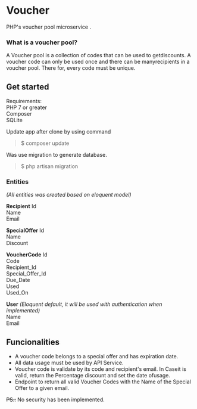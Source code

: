 # Voucher

PHP's ​voucher​ ​pool​ ​microservice​ .

### What​ ​is​ ​a​ ​voucher​ ​pool?

A Voucher​ ​pool​ ​is​ ​a​ ​collection​ ​of​​ ​codes​ ​that​ ​can​ ​be​ ​used​ to​ ​get​ ​discounts.
A voucher code can only ​be​ ​used​ ​once​ and ​there​ ​can​ ​be​ ​many​ ​recipients​ ​in​ ​a​ ​voucher​ ​pool. There for, every code must be unique.

## Get started
Requirements:  
PHP 7 or greater  
Composer  
SQLite

Update app after clone by using command
> $ composer update

Was use migration to generate database.
> $ php artisan migration

### Entities
*(All entities was created based on eloquent model)*

 **Recipient**
Id  
Name  
Email

**SpecialOffer**
Id  
Name  
Discount
 
**VoucherCode**
Id  
Code  
Recipient_Id  
Special_Offer_Id  
Due_Date  
Used  
Used_On

**User**  *(Eloquent default, it will be used with authentication when implemented)*  
Name  
Email  

## Funcionalities

- A voucher code belongs to a special offer and has expiration date.
- All data usage must be used by API Service.
- Voucher code is validate by its code and recipient's email. In​ ​Case​ ​it​ ​is​ ​valid,​ ​return​ ​the​ ​Percentage​ discount and​ ​set​ ​the​ ​date​ ​of​ ​usage.
- Endpoint to​ ​return​ ​all​ ​valid​ ​Voucher​ ​Codes​ ​with​ ​the​ ​Name​ ​of​ ​the Special​ ​Offer to a given email.

~~PS.:~~ No security has been implemented.
